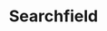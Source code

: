 ---
layout: component.njk
tags: 
    - legacy_components_it
key: searchfield-legacy_it
title: Searchfield
parent: legacy_components_it
image: legacy/overview/searchfield.webp
keywords: 
order: 220
availablelanguages: 
    - de
    - en
---